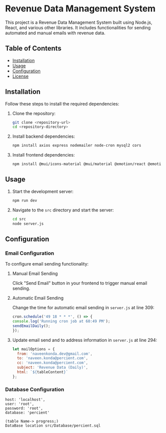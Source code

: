 # Revenue Data Management System

This project is a Revenue Data Management System built using Node.js, React, and various other libraries. It includes functionalities for sending automated and manual emails with revenue data.

## Table of Contents

- [Installation](#installation)
- [Usage](#usage)
- [Configuration](#configuration)
- [License](#license)

## Installation

Follow these steps to install the required dependencies:

1. Clone the repository:
    ```sh
    git clone <repository-url>
    cd <repository-directory>
    ```

2. Install backend dependencies:
    ```sh
    npm install axios express nodemailer node-cron mysql2 cors
    ```

3. Install frontend dependencies:
    ```sh
    npm install @mui/icons-material @mui/material @emotion/react @emotion/styled chart.js chartjs-node-canvas
    ```

## Usage

1. Start the development server:
    ```sh
    npm run dev
    ```

2. Navigate to the `src` directory and start the server:
    ```sh
    cd src
    node server.js
    ```

## Configuration

### Email Configuration

To configure email sending functionality:

1. Manual Email Sending

    Click "Send Email" button in your frontend to trigger manual email sending.

2. Automatic Email Sending

    Change the time for automatic email sending in `server.js` at line 309:
    ```js
    cron.schedule('49 18 * * *', () => {
    console.log('Running cron job at 60:49 PM');
    sendEmailDaily();
    });
    ```

3. Update email send and to address information in `server.js` at line 294:
    ```js
    let mailOptions = {
      from: 'naveenkonda.dev@gmail.com',
      to: 'naveen.konda@percient.com',
      cc: 'naveen.konda@percient.com',
      subject: 'Revenue Data (Daily)',
      html: `${tableContent}`
    };
    ```

### Database Configuration
    host: 'localhost',
    user: 'root',
    password: 'root',
    database: 'percient'
    
    (table Name-> progress;)
    DataBase location src/Database/percient.sql